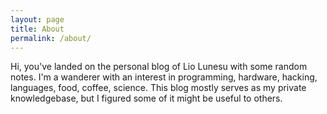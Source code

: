 ```yaml
---
layout: page
title: About
permalink: /about/
---
```


Hi, you've landed on the personal blog of Lio Lunesu with some random notes.
I'm a wanderer with an interest in programming, hardware, hacking, languages, food, coffee, science.
This blog mostly serves as my private knowledgebase, but I figured some of it might be useful to others.
